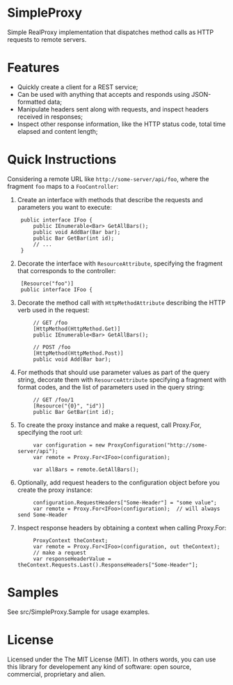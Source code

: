 SimpleProxy
======
Simple RealProxy implementation that dispatches method calls as HTTP requests to remote servers.

Features
======
- Quickly create a client for a REST service;
- Can be used with anything that accepts and responds using JSON-formatted data;
- Manipulate headers sent along with requests, and inspect headers received in responses;
- Inspect other response information, like the HTTP status code, total time elapsed and content length;

Quick Instructions
======
Considering a remote URL like `http://some-server/api/foo`, where the fragment `foo` maps to a `FooController`:

1. Create an interface with methods that describe the requests and parameters you want to execute:

        public interface IFoo {
            public IEnumerable<Bar> GetAllBars();
            public void AddBar(Bar bar);
            public Bar GetBar(int id);
            // ...
        }
    
2. Decorate the interface with `ResourceAttribute`, specifying the fragment that corresponds to the controller:

        [Resource("foo")]
        public interface IFoo {

3. Decorate the method call with `HttpMethodAttribute` describing the HTTP verb used in the request:

            // GET /foo
            [HttpMethod(HttpMethod.Get)]
            public IEnumerable<Bar> GetAllBars();

            // POST /foo
            [HttpMethod(HttpMethod.Post)]
            public void Add(Bar bar);

4. For methods that should use parameter values as part of the query string, decorate them with `ResourceAttribute` specifying a fragment with format codes, and the list of parameters used in the query string:

            // GET /foo/1
            [Resource("{0}", "id")]
            public Bar GetBar(int id);

5. To create the proxy instance and make a request, call Proxy.For<T>, specifying the root url:

            var configuration = new ProxyConfiguration("http://some-server/api");
            var remote = Proxy.For<IFoo>(configuration);

            var allBars = remote.GetAllBars();

6. Optionally, add request headers to the configuration object before you create the proxy instance:

            configuration.RequestHeaders["Some-Header"] = "some value";
            var remote = Proxy.For<IFoo>(configuration);  // will always send Some-Header
            
7. Inspect response headers by obtaining a context when calling Proxy.For<T>:

            ProxyContext theContext;
            var remote = Proxy.For<IFoo>(configuration, out theContext);
            // make a request
            var responseHeaderValue = theContext.Requests.Last().ResponseHeaders["Some-Header"];


Samples
======
See src/SimpleProxy.Sample for usage examples.

License
======
Licensed under the The MIT License (MIT).
In others words, you can use this library for developement any kind of software: open source, commercial, proprietary and alien.

